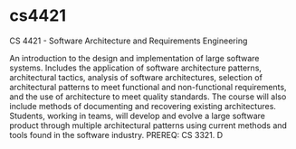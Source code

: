 # cs4421

CS 4421 - Software Architecture and Requirements Engineering

An introduction to the design and implementation of large software systems. Includes the application of software architecture patterns, architectural tactics, analysis of software architectures, selection of architectural patterns to meet functional and non-functional requirements, and the use of architecture to meet quality standards. The course will also include methods of documenting and recovering existing architectures. Students, working in teams, will develop and evolve a large software product through multiple architectural patterns using current methods and tools found in the software industry. PREREQ: CS 3321. D

